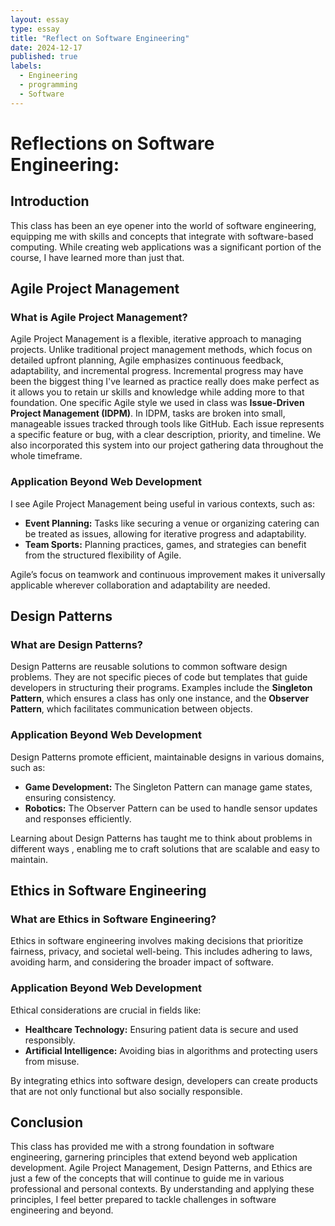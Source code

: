 ```yaml
---
layout: essay
type: essay
title: "Reflect on Software Engineering"
date: 2024-12-17
published: true
labels:
  - Engineering
  - programming
  - Software
---
```



# Reflections on Software Engineering:

## Introduction
This class has been an eye opener into the world of software engineering, equipping me with skills and concepts that integrate with software-based computing. While creating web applications was a significant portion of the course, I have learned more than just that.

## Agile Project Management
### What is Agile Project Management?
Agile Project Management is a flexible, iterative approach to managing projects. Unlike traditional project management methods, which focus on detailed upfront planning, Agile emphasizes continuous feedback, adaptability, and incremental progress. Incremental  progress may have been the biggest thing I've learned as practice really does make perfect as it allows you to retain ur skills and knowledge while adding more to that foundation.
One specific Agile style we used in class was **Issue-Driven Project Management (IDPM)**. In IDPM, tasks are broken into small, manageable issues tracked through tools like GitHub. Each issue represents a specific feature or bug, with a clear description, priority, and timeline. We also incorporated this system into our project gathering data throughout the whole timeframe.

### Application Beyond Web Development
I see Agile Project Management being useful in various contexts, such as:
- **Event Planning:** Tasks like securing a venue or organizing catering can be treated as issues, allowing for iterative progress and adaptability.
- **Team Sports:** Planning practices, games, and strategies can benefit from the structured flexibility of Agile.

Agile’s focus on teamwork and continuous improvement makes it universally applicable wherever collaboration and adaptability are needed.

## Design Patterns
### What are Design Patterns?
Design Patterns are reusable solutions to common software design problems. They are not specific pieces of code but templates that guide developers in structuring their programs. Examples include the **Singleton Pattern**, which ensures a class has only one instance, and the **Observer Pattern**, which facilitates communication between objects.

### Application Beyond Web Development
Design Patterns promote efficient, maintainable designs in various domains, such as:
- **Game Development:** The Singleton Pattern can manage game states, ensuring consistency.
- **Robotics:** The Observer Pattern can be used to handle sensor updates and responses efficiently.

Learning about Design Patterns has taught me to think about problems in different ways , enabling me to craft solutions that are scalable and easy to maintain.

## Ethics in Software Engineering
### What are Ethics in Software Engineering?
Ethics in software engineering involves making decisions that prioritize fairness, privacy, and societal well-being. This includes adhering to laws, avoiding harm, and considering the broader impact of software.

### Application Beyond Web Development
Ethical considerations are crucial in fields like:
- **Healthcare Technology:** Ensuring patient data is secure and used responsibly.
- **Artificial Intelligence:** Avoiding bias in algorithms and protecting users from misuse.

By integrating ethics into software design, developers can create products that are not only functional but also socially responsible.

## Conclusion
This class has provided me with a strong foundation in software engineering, garnering principles that extend beyond web application development. Agile Project Management, Design Patterns, and Ethics are just a few of the concepts that will continue to guide me in various professional and personal contexts. By understanding and applying these principles, I feel better prepared to tackle challenges in software engineering and beyond.
